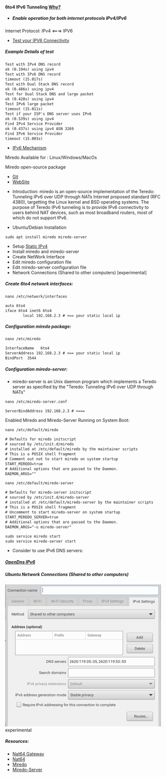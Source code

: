 #### 6to4 IPv6 Tunneling [Why?](https://www.internetsociety.org/resources/deploy360/2013/ipv6-address-planning-guidelines-for-ipv6-address-allocation/)

* ##### Enable operation for both internet protocols IPv4/IPv6 
Internet Protocol: IPv4 <===> IPV6
* [Test your IPV6 Connectivity](https://test-ipv6.com/)

##### Example Details of test
```
Test with IPv4 DNS record	 	
ok (0.194s) using ipv4
Test with IPv6 DNS record	 	
timeout (15.017s)
Test with Dual Stack DNS record	
ok (0.486s) using ipv4
Test for Dual Stack DNS and large packet	 	
ok (0.428s) using ipv4
Test IPv6 large packet	 	
timeout (15.011s)
Test if your ISP's DNS server uses IPv6	 	
ok (0.539s) using ipv4
Find IPv4 Service Provider	 	
ok (0.437s) using ipv4 ASN 3269
Find IPv6 Service Provider	 	
timeout (15.003s)
```

* [IPv6 Mechanism](https://en.wikipedia.org/wiki/IPv6_transition_mechanism)

Miredo Available for : Linux/Windows/MacOs

Miredo open-source package
* [Git](https://github.com/wosk/miredo)
* [WebSite](https://www.remlab.net/miredo/)

- Introduction:
miredo is an open-source implementation of the Teredo: Tunneling IPv6 over UDP through NATs Internet proposed standard (RFC 4380), targetting the Linux kernel and BSD operating systems. The purpose of Teredo IPv6 tunneling is to provide IPv6 connectivity to users behind NAT devices, such as most broadband routers, most of which do not support IPv6. 

* Ubuntu/Debian Installation
```
sudo apt install miredo miredo-server
``` 

- Setup [Static IPv4](https://www.cyberciti.biz/faq/add-configure-set-up-static-ip-address-on-debianlinux/)
- Install miredo and miredo-server
- Create NetWork Interface
- Edit miredo configuration file
- Edit miredo-server configuration file
- Network Connections (Shared to other computers) [experimental]

##### Create 6to4 network interfaces:
```
nano /etc/network/interfaces
```

```
auto 6to4
iface 6to4 inet6 6to4
        local 192.168.2.3 # <== your static local ip 
```

##### Configuration miredo package:
```
nano /etc/miredo
```

```
InterfaceName   6to4
ServerAddress 192.168.2.3 # <== your static local ip
BindPort  3544
```
##### Configuration miredo-server:

- miredo-server is an Unix daemon program which implements a Teredo server as specified by the "Teredo: Tunneling IPv6 over UDP through NATs"
```
nano /etc/miredo-server.conf
```
```
ServerBindAddress 192.168.2.3 # <===
```

Enabled Miredo and Miredo-Server Running on System Boot:
```
nano /etc/default/miredo
```

```
# Defaults for miredo initscript
# sourced by /etc/init.d/miredo
# installed at /etc/default/miredo by the maintainer scripts
# This is a POSIX shell fragment
# Comment out not to start miredo on system startup
START_MIREDO=true
# Additional options that are passed to the Daemon.
DAEMON_ARGS=""
```

```
nano /etc/default/miredo-server
```

```
# Defaults for miredo-server initscript
# sourced by /etc/init.d/miredo-server
# installed at /etc/default/miredo-server by the maintainer scripts
# This is a POSIX shell fragment
# Uncomment to start miredo-server on system startup
START_MIREDO_SERVER=true
# Additional options that are passed to the Daemon.
DAEMON_ARGS="-u miredo-server"
```


```
sudo service miredo start
sudo service miredo-server start
```

* Consider to use IPv6 DNS servers:
##### [OpenDns IPv6](https://www.opendns.com/about/innovations/ipv6/)
##### Ubuntu Network Connections (Shared to other computers)
![IPv6](https://github.com/universalbit-dev/HArmadillium/blob/main/docs/assets/images/experimental_ipv6_shared_to_others_computers.png "ipv6")
experimental

##### Resources:
* [Nat64 Gateway](https://nat64.net/public-providers)
* [Nat64](https://nat64.net/)
* [Miredo](https://www.systutorials.com/docs/linux/man/5-miredo.conf/)
* [Miredo-Server](https://www.systutorials.com/docs/linux/man/8-miredo-server/)
